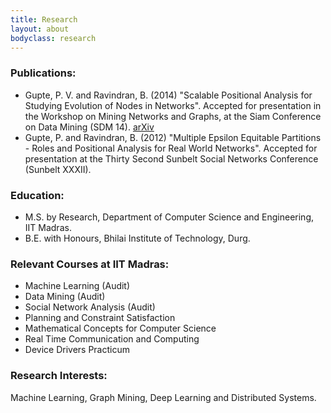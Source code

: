 ```yaml
---
title: Research
layout: about
bodyclass: research
---
```


### Publications:
* Gupte, P. V. and Ravindran, B. (2014) "Scalable Positional Analysis for Studying Evolution of Nodes in Networks". Accepted for presentation in the Workshop on Mining Networks and Graphs, at the Siam Conference on Data Mining (SDM 14). [arXiv](http://arxiv.org/abs/1402.3797)
* Gupte, P. and Ravindran, B. (2012) "Multiple Epsilon Equitable Partitions - Roles and Positional Analysis for Real World Networks". Accepted for presentation at the Thirty Second Sunbelt Social Networks Conference (Sunbelt XXXII).

### Education:
* M.S. by Research, Department of Computer Science and Engineering, IIT Madras.
* B.E. with Honours, Bhilai Institute of Technology, Durg.

### Relevant Courses at IIT Madras:
* Machine Learning (Audit)
* Data Mining (Audit)
* Social Network Analysis (Audit)
* Planning and Constraint Satisfaction
* Mathematical Concepts for Computer Science
* Real Time Communication and Computing
* Device Drivers Practicum

### Research Interests:
Machine Learning, Graph Mining, Deep Learning and Distributed Systems.

